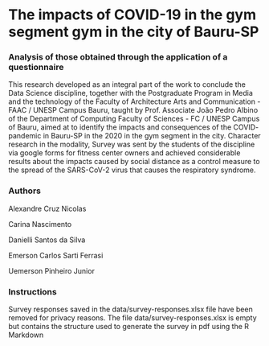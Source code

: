 # The impacts of COVID-19 in the gym segment gym in the city of Bauru-SP
### Analysis of those obtained through the application of a questionnaire

This research developed as an integral part of the work to conclude the 
Data Science discipline, together with the Postgraduate Program in Media and
the technology of the Faculty of Architecture Arts and Communication - FAAC / UNESP Campus
Bauru, taught by Prof. Associate João Pedro Albino of the Department of
Computing Faculty of Sciences - FC / UNESP Campus of Bauru, aimed at
to identify the impacts and consequences of the COVID- pandemic in Bauru-SP in the
2020 in the gym segment in the city. Character research
in the modality, Survey was sent by the students of the discipline via google
forms for fitness center owners and achieved considerable results
about the impacts caused by social distance as a control measure to the
spread of the SARS-CoV-2 virus that causes the respiratory syndrome.

### Authors
Alexandre Cruz Nicolas

Carina Nascimento

Danielli Santos da Silva

Emerson Carlos Sarti Ferrasi

Uemerson Pinheiro Junior

### Instructions
Survey responses saved in the data/survey-responses.xlsx file have been removed for privacy reasons. The file data/survey-responses.xlsx is empty but contains the structure used to generate the survey in pdf using the R Markdown
